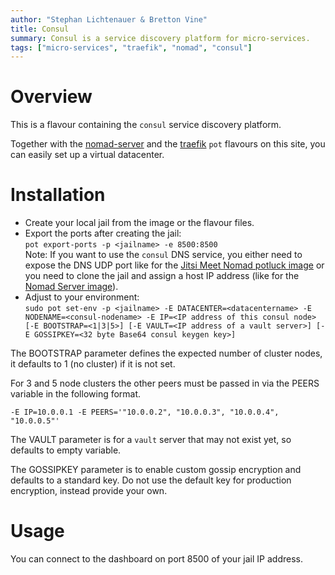 ```yaml
---
author: "Stephan Lichtenauer & Bretton Vine"
title: Consul
summary: Consul is a service discovery platform for micro-services.
tags: ["micro-services", "traefik", "nomad", "consul"]
---
```


# Overview

This is a flavour containing the ```consul``` service discovery platform.

Together with the [nomad-server](https://potluck.honeyguide.net/blog/nomad-server/) and the [traefik](https://potluck.honeyguide.net/blog/traefik-consul/) ```pot``` flavours on this site, you can easily set up a virtual datacenter.

# Installation

* Create your local jail from the image or the flavour files. 
* Export the ports after creating the jail:     
  ```pot export-ports -p <jailname> -e 8500:8500```   
  Note: If you want to use the ```consul``` DNS service, you either need to expose the DNS UDP port like for the [Jitsi Meet Nomad potluck image](https://potluck.honeyguide.net/blog/jitsi-meet-nomad/) or you need to clone the jail and assign a host IP address (like for the [Nomad Server image](https://potluck.honeyguide.net/blog/nomad-server/)).
* Adjust to your environment:    
```sudo pot set-env -p <jailname> -E DATACENTER=<datacentername> -E NODENAME=<consul-nodename> -E IP=<IP address of this consul node> [-E BOOTSTRAP=<1|3|5>] [-E VAULT=<IP address of a vault server>] [-E GOSSIPKEY=<32 byte Base64 consul keygen key>]```

The BOOTSTRAP parameter defines the expected number of cluster nodes, it defaults to 1 (no cluster) if it is not set.

For 3 and 5 node clusters the other peers must be passed in via the PEERS variable in the following format.

```-E IP=10.0.0.1 -E PEERS='"10.0.0.2", "10.0.0.3", "10.0.0.4", "10.0.0.5"'```

The VAULT parameter is for a ```vault``` server that may not exist yet, so defaults to empty variable. 

The GOSSIPKEY parameter is to enable custom gossip encryption and defaults to a standard key. Do not use the default key for production encryption, instead provide your own.

# Usage

You can connect to the dashboard on port 8500 of your jail IP address.
